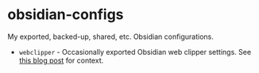 # obsidian-configs

My exported, backed-up, shared, etc. Obsidian configurations.

- `webclipper` - Occasionally exported Obsidian web clipper settings. See [this blog post](https://blog.parente.dev/obsidian-webclipper-config/) for
  context.
